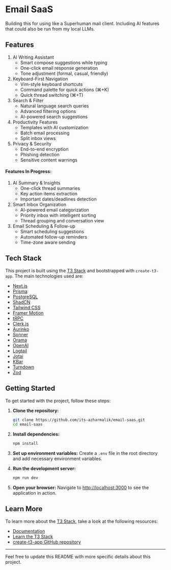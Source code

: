# Email SaaS

Building this for using like a Superhuman mail client. Including AI features that could also be run from my local LLMs.

## Features

1. AI Writing Assistant
    * Smart compose suggestions while typing
    * One-click email response generation
    * Tone adjustment (formal, casual, friendly)
2. Keyboard-First Navigation
    * Vim-style keyboard shortcuts
    * Command palette for quick actions (⌘+K)
    * Quick thread switching (⌘+T)
3. Search & Filter
    * Natural language search queries
    * Advanced filtering options
    * AI-powered search suggestions
4. Productivity Features
    * Templates with AI customization
    * Batch email processing
    * Split inbox views
5. Privacy & Security
    * End-to-end encryption
    * Phishing detection
    * Sensitive content warnings

#### Features In Progress:

1. AI Summary & Insights
    * One-click thread summaries
    * Key action items extraction
    * Important dates/deadlines detection
2. Smart Inbox Organization
    * AI-powered email categorization
    * Priority inbox with intelligent sorting
    * Thread grouping and conversation view
3. Email Scheduling & Follow-up
    * Smart scheduling suggestions
    * Automated follow-up reminders
    * Time-zone aware sending

## Tech Stack

This project is built using the [T3 Stack](https://create.t3.gg/) and bootstrapped with `create-t3-app`. The main technologies used are:

- [Next.js](https://nextjs.org)
- [Prisma](https://prisma.io)
- [PostgreSQL]()
- [ShadCN]()
- [Tailwind CSS](https://tailwindcss.com)
- [Framer Motion]()
- [tRPC](https://trpc.io)
- [Clerk.js]()
- [Aurinko]()
- [Sonner]()
- [Orama]()
- [OpenAI]()
- [Logtail]()
- [Jotai]()
- [KBar]()
- [Turndown]()
- [Zod]()

## Getting Started

To get started with the project, follow these steps:

1. **Clone the repository:**
   ```sh
   git clone https://github.com/its-azharmalik/email-saas.git
   cd email-saas
   ```

2. **Install dependencies:**
   ```sh
   npm install
   ```

3. **Set up environment variables:**
   Create a `.env` file in the root directory and add necessary environment variables.

4. **Run the development server:**
   ```sh
   npm run dev
   ```

5. **Open your browser:**
   Navigate to [http://localhost:3000](http://localhost:3000) to see the application in action.

## Learn More

To learn more about the [T3 Stack](https://create.t3.gg/), take a look at the following resources:

- [Documentation](https://create.t3.gg/)
- [Learn the T3 Stack](https://create.t3.gg/en/faq#what-learning-resources-are-currently-available)
- [create-t3-app GitHub repository](https://github.com/t3-oss/create-t3-app)

---

Feel free to update this README with more specific details about this project.
